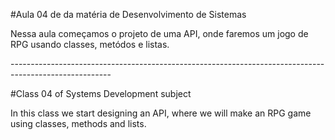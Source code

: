 #Aula 04 de da matéria de Desenvolvimento de Sistemas 

Nessa aula começamos o projeto de uma API, onde faremos um jogo de RPG usando classes, metódos e listas.

 -------------------------------------------------------------------------------------------------------

#Class 04 of Systems Development subject 

In this class we start designing an API, where we will make an RPG game using classes, methods and lists.
 

